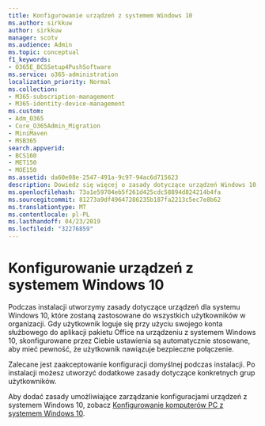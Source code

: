 ```yaml
---
title: Konfigurowanie urządzeń z systemem Windows 10
ms.author: sirkkuw
author: sirkkuw
manager: scotv
ms.audience: Admin
ms.topic: conceptual
f1_keywords:
- O365E_BCSSetup4PushSoftware
ms.service: o365-administration
localization_priority: Normal
ms.collection:
- M365-subscription-management
- M365-identity-device-management
ms.custom:
- Adm_O365
- Core_O365Admin_Migration
- MiniMaven
- MSB365
search.appverid:
- BCS160
- MET150
- MOE150
ms.assetid: da60e08e-2547-491a-9c97-94ac6d715623
description: Dowiedz się więcej o zasady dotyczące urządzeń Windows 10, które mają zastosowanie do wszystkich użytkowników w organizacji.
ms.openlocfilehash: 73a1e59704eb5f261d425cdc58894d824214b4fa
ms.sourcegitcommit: 81273a9df49647286235b187fa2213c5ec7e8b62
ms.translationtype: MT
ms.contentlocale: pl-PL
ms.lasthandoff: 04/23/2019
ms.locfileid: "32276859"
---
```

# <a name="configure-windows-10-devices"></a>Konfigurowanie urządzeń z systemem Windows 10

Podczas instalacji utworzymy zasady dotyczące urządzeń dla systemu Windows 10, które zostaną zastosowane do wszystkich użytkowników w organizacji. Gdy użytkownik loguje się przy użyciu swojego konta służbowego do aplikacji pakietu Office na urządzeniu z systemem Windows 10, skonfigurowane przez Ciebie ustawienia są automatycznie stosowane, aby mieć pewność, że użytkownik nawiązuje bezpieczne połączenie.
  
Zalecane jest zaakceptowanie konfiguracji domyślnej podczas instalacji. Po instalacji możesz utworzyć dodatkowe zasady dotyczące konkretnych grup użytkowników.
  
Aby dodać zasady umożliwiające zarządzanie konfiguracjami urządzeń z systemem Windows 10, zobacz [Konfigurowanie komputerów PC z systemem Windows 10](protection-settings-for-windows-10-pcs.md).
  

